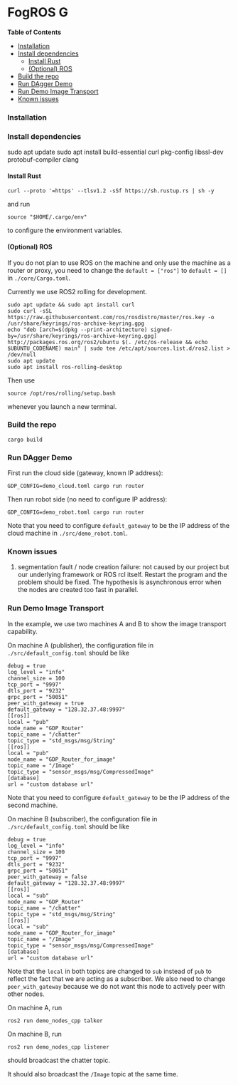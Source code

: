 # FogROS G

<!-- START doctoc generated TOC please keep comment here to allow auto update -->
<!-- DON'T EDIT THIS SECTION, INSTEAD RE-RUN doctoc TO UPDATE -->
**Table of Contents**

- [Installation](#installation)
- [Install dependencies](#install-dependencies)
  - [Install Rust](#install-rust)
  - [(Optional) ROS](#optional-ros)
- [Build the repo](#build-the-repo)
- [Run DAgger Demo](#run-dagger-demo)
- [Run Demo Image Transport](#run-demo-image-transport)
- [Known issues](#known-issues)

<!-- END doctoc generated TOC please keep comment here to allow auto update -->


### Installation 

### Install dependencies 
sudo apt update
sudo apt install build-essential curl pkg-config libssl-dev protobuf-compiler clang

#### Install Rust 
```
curl --proto '=https' --tlsv1.2 -sSf https://sh.rustup.rs | sh -y
```
and run 
```
source "$HOME/.cargo/env"
```
to configure the environment variables. 

#### (Optional) ROS 
If you do not plan to use ROS on the machine and only use the machine as a router or proxy, you need 
to change the `default = ["ros"]` to `default = []` in `./core/Cargo.toml`. 

Currently we use ROS2 rolling for development. 
```
sudo apt update && sudo apt install curl
sudo curl -sSL https://raw.githubusercontent.com/ros/rosdistro/master/ros.key -o /usr/share/keyrings/ros-archive-keyring.gpg
echo "deb [arch=$(dpkg --print-architecture) signed-by=/usr/share/keyrings/ros-archive-keyring.gpg] http://packages.ros.org/ros2/ubuntu $(. /etc/os-release && echo $UBUNTU_CODENAME) main" | sudo tee /etc/apt/sources.list.d/ros2.list > /dev/null
sudo apt update
sudo apt install ros-rolling-desktop
```
Then use 
```
source /opt/ros/rolling/setup.bash
```
whenever you launch a new terminal. 


### Build the repo 
```
cargo build
```

### Run DAgger Demo 

First run the cloud side (gateway, known IP address): 
```
GDP_CONFIG=demo_cloud.toml cargo run router
```

Then run robot side (no need to configure IP address): 
```
GDP_CONFIG=demo_robot.toml cargo run router
```
Note that you need to configure `default_gateway` to be the IP address of the cloud machine in `./src/demo_robot.toml`.

### Known issues 
1. segmentation fault / node creation failure: not caused by our project but our underlying framework or ROS rcl itself. Restart the program and the problem should be fixed. The hypothesis is asynchronous error when the nodes are created too fast in parallel. 

### Run Demo Image Transport
In the example, we use two machines A and B to show the image transport capability. 

On machine A (publisher), the configuration file in `./src/default_config.toml` should be like 
```
debug = true
log_level = "info"
channel_size = 100
tcp_port = "9997"
dtls_port = "9232"
grpc_port = "50051"
peer_with_gateway = true
default_gateway = "128.32.37.48:9997"
[[ros]]
local = "pub"
node_name = "GDP_Router"
topic_name = "/chatter"
topic_type = "std_msgs/msg/String"
[[ros]]
local = "pub"
node_name = "GDP_Router_for_image"
topic_name = "/Image"
topic_type = "sensor_msgs/msg/CompressedImage"
[database]
url = "custom database url"
```
Note that you need to configure `default_gateway` to be the IP address of the second machine. 

On machine B (subscriber), the configuration file in `./src/default_config.toml` should be like 
```
debug = true
log_level = "info"
channel_size = 100
tcp_port = "9997"
dtls_port = "9232"
grpc_port = "50051"
peer_with_gateway = false
default_gateway = "128.32.37.48:9997"
[[ros]]
local = "sub"
node_name = "GDP_Router"
topic_name = "/chatter"
topic_type = "std_msgs/msg/String"
[[ros]]
local = "sub"
node_name = "GDP_Router_for_image"
topic_name = "/Image"
topic_type = "sensor_msgs/msg/CompressedImage"
[database]
url = "custom database url"
```
Note that the `local` in both topics are changed to `sub` instead of `pub` to reflect the fact that we are 
acting as a subscriber. We also need to change `peer_with_gateway` because we do not want this node to actively
peer with other nodes. 

On machine A, run 
```
ros2 run demo_nodes_cpp talker
```

On machine B, run 
```
ros2 run demo_nodes_cpp listener
```
should broadcast the chatter topic. 

It should also broadcast the `/Image` topic at the same time. 


